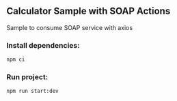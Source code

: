 ## Calculator Sample with SOAP Actions
Sample to consume SOAP service with axios

### Install dependencies:
```bash
npm ci 
```

### Run project:
```bash
npm run start:dev 
```